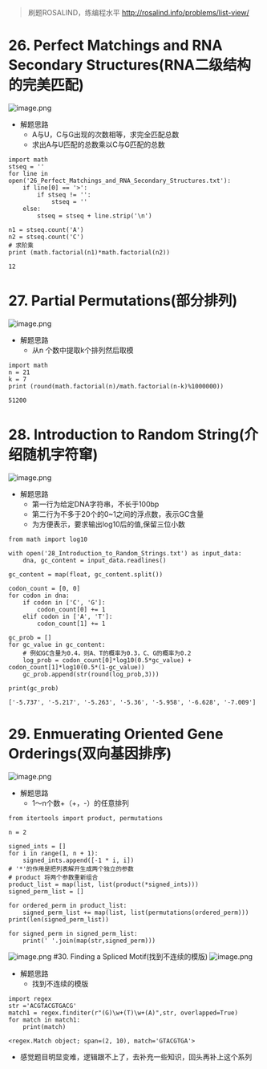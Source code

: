 >刷题ROSALIND，练编程水平
http://rosalind.info/problems/list-view/
# 26. Perfect Matchings and RNA Secondary Structures(RNA二级结构的完美匹配)
![image.png](http://upload-images.jianshu.io/upload_images/6634703-6876a568832a414f.png?imageMogr2/auto-orient/strip%7CimageView2/2/w/1240)
- 解题思路
  - A与U，C与G出现的次数相等，求完全匹配总数
  - 求出A与U匹配的总数乘以C与G匹配的总数
```
import math
stseq = ''
for line in open('26_Perfect_Matchings_and_RNA_Secondary_Structures.txt'):
    if line[0] == '>':
        if stseq != '':
            stseq = ''
    else:
        stseq = stseq + line.strip('\n')

n1 = stseq.count('A')
n2 = stseq.count('C')
# 求阶乘
print (math.factorial(n1)*math.factorial(n2))

12
```
# 27. Partial Permutations(部分排列)
![image.png](http://upload-images.jianshu.io/upload_images/6634703-c119387444948123.png?imageMogr2/auto-orient/strip%7CimageView2/2/w/1240)
- 解题思路
  - 从n 个数中提取k个排列然后取模

```
import math
n = 21
k = 7
print (round(math.factorial(n)/math.factorial(n-k)%1000000))

51200
```
# 28.  Introduction to Random String(介绍随机字符窜)
![image.png](http://upload-images.jianshu.io/upload_images/6634703-d553baf7698f894b.png?imageMogr2/auto-orient/strip%7CimageView2/2/w/1240)
- 解题思路
  - 第一行为给定DNA字符串，不长于100bp
  - 第二行为不多于20个的0~1之间的浮点数，表示GC含量
  - 为方便表示，要求输出log10后的值,保留三位小数
```
from math import log10

with open('28_Introduction_to_Random_Strings.txt') as input_data:
	dna, gc_content = input_data.readlines()

gc_content = map(float, gc_content.split())

codon_count = [0, 0]
for codon in dna:
	if codon in ['C', 'G']:
		codon_count[0] += 1
	elif codon in ['A', 'T']:
		codon_count[1] += 1

gc_prob = []
for gc_value in gc_content:
    # 例如GC含量为0.4，则A、T的概率为0.3，C、G的概率为0.2
	log_prob = codon_count[0]*log10(0.5*gc_value) + codon_count[1]*log10(0.5*(1-gc_value))
	gc_prob.append(str(round(log_prob,3)))

print(gc_prob)

['-5.737', '-5.217', '-5.263', '-5.36', '-5.958', '-6.628', '-7.009']
```
# 29. Enmuerating Oriented Gene Orderings(双向基因排序)
![image.png](http://upload-images.jianshu.io/upload_images/6634703-1b994b4494983ae2.png?imageMogr2/auto-orient/strip%7CimageView2/2/w/1240)
- 解题思路
  - 1～n个数+（+，-）的任意排列
```
from itertools import product, permutations

n = 2

signed_ints = []
for i in range(1, n + 1):
    signed_ints.append([-1 * i, i])
# '*'的作用是把列表解开生成两个独立的参数
# product 将两个参数重新组合
product_list = map(list, list(product(*signed_ints)))
signed_perm_list = []

for ordered_perm in product_list:
    signed_perm_list += map(list, list(permutations(ordered_perm)))
print(len(signed_perm_list))

for signed_perm in signed_perm_list:
    print(' '.join(map(str,signed_perm)))
```
![image.png](http://upload-images.jianshu.io/upload_images/6634703-9456110b5b8f8be2.png?imageMogr2/auto-orient/strip%7CimageView2/2/w/1240)
#30. Finding a Spliced Motif(找到不连续的模版)
![image.png](http://upload-images.jianshu.io/upload_images/6634703-2276fda3e8b02a1e.png?imageMogr2/auto-orient/strip%7CimageView2/2/w/1240)
- 解题思路
  - 找到不连续的模版
```
import regex
str ='ACGTACGTGACG'
match1 = regex.finditer(r"(G)\w+(T)\w+(A)",str, overlapped=True)
for match in match1:
    print(match)

<regex.Match object; span=(2, 10), match='GTACGTGA'>
```
- 感觉题目明显变难，逻辑跟不上了，去补充一些知识，回头再补上这个系列

